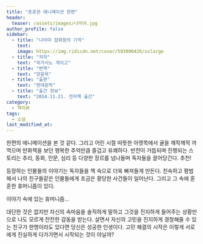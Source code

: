 ```yaml
---
title: "훈훈한 애니메이션 한편"
header:
  teaser: /assets/images/나미야.jpg
author_profile: false
sidebar:
  - title: "나미야 잡화점의 기적"
    text:
    image: https://img.ridicdn.net/cover/593000426/xxlarge
  - title: "저자"
    text: "히가시노 게이고"
  - title: "번역"
    text: "양윤옥"
  - title: "출판"
    text: "현대문학"
  - title: "출간 정보"
    text: "2014.11.21. 전자책 출간"
category:
  - 책리뷰
tags:
  - 소설
last_modified_at:
---
```


한편의 애니메이션을 본 것 같다. 그리고 어린 시절 따뜻한 아랫목에서 귤을 깨작깨작 까먹으며 만화책을 보던 행복한 추억만큼 즐겁고 유쾌하다. 반전이 거듭되며 진행되는 스토리는 추리, 동화, 인문, 심리 등 다양한 장르를 넘나들며 독자들을 끌어당긴다. 추천! 

등장하는 인물들의 이야기는 독자들을 책 속으로 더욱 빠져들게 만든다. 친숙하고 평범해서 나의 친구들같은 인물들에게 조금은 황당한 사건들이 일어난다. 그리고 그 속에 훈훈한 휴머니즘이 있다. 

이야기 속에 있는 휴머니즘... 

대단한 것은 없지만 자신의 속마음을 솔직하게 말하고 그것을 진지하게 들어주는 상황만으로 나도 모르게  잔잔한 감동을 받는다. 살면서 자신의 고민을 진지하게 경청해줄 수 있는 친구가 한명이라도 있다면 당신은 성공한 인생이다. 고민 해결의 시작은 이렇게 서로에게 진실하게 다가가면서 시작되는 것이 아닐까?
